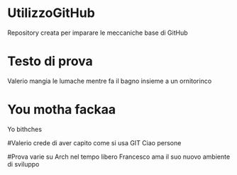 # UtilizzoGitHub
Repository creata per imparare le meccaniche base di GitHub

# Testo di prova
Valerio mangia le lumache mentre fa il bagno insieme a un ornitorinco

# You motha fackaa
Yo bithches

#Valerio crede di aver capito come si usa GIT
Ciao persone

#Prova varie su Arch nel tempo libero
Francesco ama il suo nuovo ambiente di sviluppo
